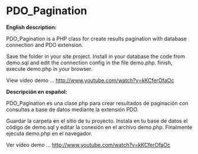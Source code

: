PDO_Pagination
==============

<strong>English description:</strong>

PDO_Pagination is a PHP class for create results pagination with database connection and PDO extension.

Save the folder in your site project. Install in your database the code from demo.sql and edit the connection config in the file demo.php. finish, execute demo.php in your browser.

View video demo ... http://www.youtube.com/watch?v=kKCferOfaOc

<strong>Descripción en español:</strong>

PDO_Pagination es una clase php para crear resultados de paginación con consultas a base de datos mediante la extensión PDO.

Guardar la carpeta en el sitio de tu proyecto. Instala en tu base de datos el código de demo.sql y editar la conexión en el archivo demo.php. Finalmente ejecuta demo.php en el navegador.

Ver vídeo demo ... http://www.youtube.com/watch?v=kKCferOfaOc

